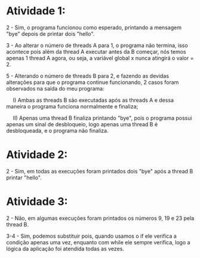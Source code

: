 # Atividade 1: <br>

2 - Sim, o programa funcionou como esperado, printando a mensagem "bye" depois de printar dois "hello". <br>

3 - Ao alterar o número de threads A para 1, o programa não termina, isso acontece pois além da thread A executar antes da B começar, nós temos apenas 1 thread A agora,
ou seja, a variável global x nunca atingirá o valor = 2. <br>

5 -  Alterando o número de threads B para 2, e fazendo as devidas alterações para que o programa continue funcionando, 2 casos foram observados na saída do meu programa: <br>

&emsp;  I) Ambas as threads B são executadas após as threads A e dessa maneira o programa funciona normalmente e finaliza; <br>

&emsp;  II) Apenas uma thread B finaliza printando "bye", pois o programa possui apenas um sinal de desbloqueio, logo apenas uma thread B é desbloqueada, e o programa não finaliza. <br>

# Atividade 2: <br>

2 - Sim, em todas as execuções foram printados dois "bye" após a thread B printar "hello". <br>

# Atividade 3: <br>

2 - Não, em algumas execuções foram printados os números 9, 19 e 23 pela thread B.

3-4 -  Sim, podemos substituir pois, quando usamos o if ele verifica a condição apenas uma vez, enquanto com while ele sempre verifica, 
logo a lógica da aplicação foi atendida todas as vezes. <br> 

